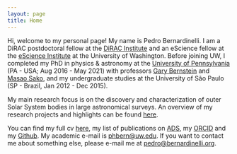 ```yaml
---
layout: page
title: Home
---
```


Hi, welcome to my personal page! My name is Pedro Bernardinelli. I am a DiRAC postdoctoral fellow at the [DiRAC Institute](https://dirac.astro.washington.edu/person/pedro-bernardinelli/) and an eScience fellow at the [eScience Institute](https://escience.washington.edu/people/pedro-bernardinelli/) at the University of Washington. Before joining UW, I completed my PhD in physics & astronomy at the [University of Pennsylvania](https://www.physics.upenn.edu/people/graduate-students/pedro-henrique-bernardinelli) (PA - USA; Aug 2016 - May 2021) with professors [Gary Bernstein](http://www.physics.upenn.edu/~garyb/) and [Masao Sako](https://www.physics.upenn.edu/people/standing-faculty/masao-sako), and my undergraduate studies at the University of São Paulo (SP - Brazil, Jan 2012 - Dec 2015). 

My main research focus is on the discovery and characterization of outer Solar System bodies in large astronomical surveys.  An overview of my research projects and highlights can be found [here](./index01-research.md).

You can find my full cv [here](/index07-cv.md), my list of publications on [ADS](https://ui.adsabs.harvard.edu/public-libraries/qUR2U9_SQLScOJCUtxKUZA), my [ORCID](https://orcid.org/0000-0003-0743-9422 "Orcid ID") and my [Github](https://github.com/bernardinelli "Pedro Bernardinelli"). My academic e-mail is <phbern@uw.edu>. If you want to contact me about something else, please e-mail me at <pedro@bernardinelli.org>.






